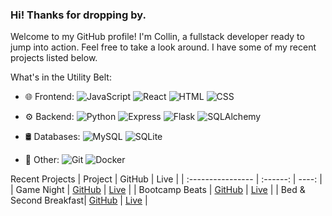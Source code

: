 ### Hi! Thanks for dropping by.
Welcome to my GitHub profile!
I'm Collin, a fullstack developer ready to jump into action.
Feel free to take a look around. I have some of my recent projects listed below.

What's in the Utility Belt:
- 🌐 Frontend:  ![JavaScript](https://img.shields.io/badge/-JavaScript-yellow?logo=javascript&logoColor=white&style=flat) ![React](https://img.shields.io/badge/-React-blue?logo=react&logoColor=white&style=flat) ![HTML](https://img.shields.io/badge/-HTML-orange?logo=html5&logoColor=white&style=flat) ![CSS](https://img.shields.io/badge/-CSS-blue?logo=css3&logoColor=white&style=flat)

- ⚙️ Backend: ![Python](https://img.shields.io/badge/-Python-blue?logo=python&logoColor=white&style=flat) ![Express](https://img.shields.io/badge/-Express-blue?logo=express&logoColor=white&style=flat) ![Flask](https://img.shields.io/badge/-Flask-black?logo=flask&logoColor=white&style=flat) ![SQLAlchemy](https://img.shields.io/badge/-SQLAlchemy-red?logo=sqlalchemy&logoColor=white&style=flat)

- 🛢️ Databases: ![MySQL](https://img.shields.io/badge/-MySQL-blue?logo=mysql&logoColor=white&style=flat) ![SQLite](https://img.shields.io/badge/-SQLite-blue?logo=sqlite&logoColor=white&style=flat)

- 🚀 Other: ![Git](https://img.shields.io/badge/-Git-black?logo=git&logoColor=white&style=flat) ![Docker](https://img.shields.io/badge/-Docker-blue?logo=docker&logoColor=white&style=flat)


Recent Projects
| Project              | GitHub | Live |
| :---------------- | :------: | ----: |
| Game Night        |   [GitHub](https://github.com/CollinUllmann/game-night-capstone/)   | [Live](https://game-night-3l3y.onrender.com) |
| Bootcamp Beats    |   [GitHub](https://github.com/ky-fan/Bootcamp-Beats/)   | [Live](https://bootcamp-beats.onrender.com) |
| Bed & Second Breakfast|  [GitHub](https://github.com/CollinUllmann/API-project/)   | [Live](https://ullmann-bnb.onrender.com) |


<!--
**CollinUllmann/CollinUllmann** is a ✨ _special_ ✨ repository because its `README.md` (this file) appears on your GitHub profile.

Here are some ideas to get you started:

- 🔭 I’m currently working on ...
- 🌱 I’m currently learning ...
- 👯 I’m looking to collaborate on ...
- 🤔 I’m looking for help with ...
- 💬 Ask me about ...
- 📫 How to reach me: ...
- 😄 Pronouns: ...
- ⚡ Fun fact: ...
-->
